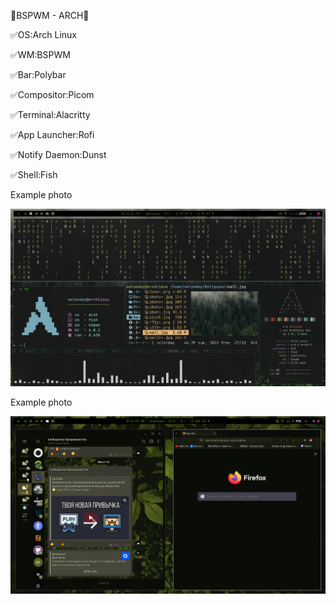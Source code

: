 🌿BSPWM - ARCH🌿

  ✅OS:Arch Linux
  
  ✅WM:BSPWM
  
  ✅Bar:Polybar
  
  ✅Compositor:Picom
  
  ✅Terminal:Alacritty
  
  ✅App Launcher:Rofi
  
  ✅Notify Daemon:Dunst
  
  ✅Shell:Fish

<p>Example photo</p>
<img width="900px" src="bspwm-rice.png" alt="qr"/>
<p>Example photo</p>
<img width="900px" src="bspwm-rice2.png" alt="qr"/>
